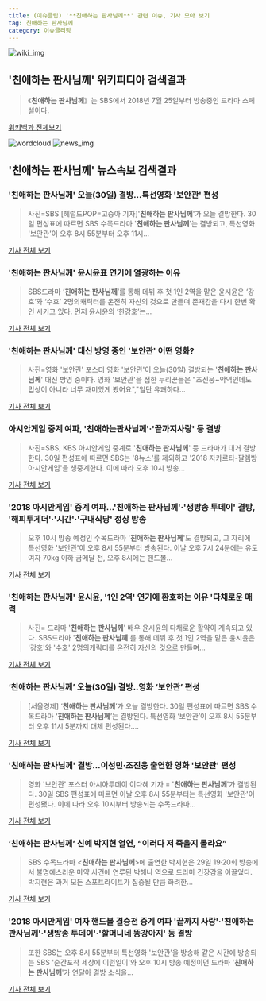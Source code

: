 ```yaml
---
title: (이슈클립) '**친애하는 판사님께**' 관련 이슈, 기사 모아 보기
tag: 친애하는 판사님께
category: 이슈클리핑
---
```

![wiki_img](https://user-images.githubusercontent.com/42597476/44503234-41136a80-a6d0-11e8-9071-6fc6418eafe4.png)
## **'**친애하는 판사님께**'** 위키피디아 검색결과
>《**친애하는 판사님께**》는 SBS에서 2018년 7월 25일부터 방송중인 드라마 스페셜이다.

<a href="https://ko.wikipedia.org/wiki/친애하는 판사님께" target="_blank">위키백과 전체보기</a>

![wordcloud](https://s3.ap-northeast-2.amazonaws.com/lyrics101-wordcloud/2018-08-30-1535635969.png)
![news_img](https://user-images.githubusercontent.com/42597476/44507050-1206f400-a6e4-11e8-8d98-7ffbfebb353f.png)
## **'**친애하는 판사님께**'** 뉴스속보 검색결과
### '**친애하는 판사님께**' 오늘(30일) 결방…특선영화 '보안관' 편성

>사진=SBS [헤럴드POP=고승아 기자]'**친애하는 판사님께**'가 오늘 결방한다. 30일 편성표에 따르면 SBS 수목드라마 '**친애하는 판사님께**'는 결방되고, 특선영화 '보안관'이 오후 8시 55분부터 오후 11시...

<a href="http://biz.heraldcorp.com/view.php?ud=201808300906330784891_1" target="_blank">기사 전체 보기</a>

### '**친애하는 판사님께**' 윤시윤표 연기에 열광하는 이유

>SBS드라마 ‘**친애하는 판사님께**’를 통해 데뷔 후 첫 1인 2역을 맡은 윤시윤은 ‘강호’와 ‘수호’ 2명의캐릭터를 온전히 자신의 것으로 만들며 존재감을 다시 한번 확인 시키고 있다. 먼저 윤시윤의 ‘한강호’는...

<a href="http://enews24.tving.com/news/article.asp?nsID=1299777" target="_blank">기사 전체 보기</a>

### '**친애하는 판사님께**' 대신 방영 중인 '보안관' 어떤 영화?

>사진=영화 '보안관' 포스터 영화 '보안관'이 오늘(30일) 결방되는 '**친애하는 판사님께**' 대신 방영 중이다. 영화 '보안관'을 접한 누리꾼들은 "조진웅~악역인데도 밉상이 아니라 너무 재미있게 봤어요","일단 유쾌하다...

<a href="http://www.shinailbo.co.kr/news/articleView.html?idxno=1101572" target="_blank">기사 전체 보기</a>

### 아시안게임 중계 여파, '친애하는판사님께'·'끝까지사랑' 등 결방

>사진=SBS, KBS 아시안게임 중계로 '**친애하는 판사님께**' 등 드라마가 대거 결방한다. 30일 편성표에 따르면 SBS는 '8뉴스'를 제외하고 '2018 자카르타-팔렘방 아시안게임'을 생중계한다. 이에 따라 오후 10시 방송...

<a href="http://sports.hankooki.com/lpage/entv/201808/sp20180830174342136660.htm" target="_blank">기사 전체 보기</a>

### '2018 아시안게임' 중계 여파…'**친애하는 판사님께**'·'생방송 투데이' 결방, '해피투게더'·'시간'·'구내식당' 정상 방송

>오후 10시 방송 예정인 수목드라마 '**친애하는 판사님께**'도 결방되고, 그 자리에 특선영화 '보안관'이 오후 8시 55분부터 방송된다. 이날 오후 7시 24분에는 유도 여자 70kg 이하 금메달 전, 오후 8시에는 핸드볼...

<a href="http://www.etoday.co.kr/news/section/newsview.php?idxno=1658081" target="_blank">기사 전체 보기</a>

### '**친애하는 판사님께**' 윤시윤, '1인 2역' 연기에 환호하는 이유 '다채로운 매력

>사진= 드라마 '**친애하는 판사님께**' 배우 윤시윤의 다채로운 활약이 계속되고 있다. SBS드라마 '**친애하는 판사님께**'를 통해 데뷔 후 첫 1인 2역을 맡은 윤시윤은 '강호'와 '수호' 2명의캐릭터를 온전히 자신의 것으로 만들며...

<a href="http://news.imaeil.com/Entertainments/2018083021575245290" target="_blank">기사 전체 보기</a>

### ‘**친애하는 판사님께**’ 오늘(30일) 결방..영화 ‘보안관’ 편성

>[서울경제] ‘**친애하는 판사님께**’가 오늘 결방한다. 30일 편성표에 따르면 SBS 수목드라마 ‘**친애하는 판사님께**’는 결방된다. 특선영화 ‘보안관’이 오후 8시 55분부터 오후 11시 5분까지 대체 편성된다....

<a href="http://www.sedaily.com/NewsView/1S3KANYDUV" target="_blank">기사 전체 보기</a>

### '**친애하는 판사님께**' 결방…이성민·조진웅 출연한 영화 '보안관' 편성

>영화 '보안관' 포스터 아시아투데이 이다혜 기자 = '**친애하는 판사님께**'가 결방된다. 30일 SBS 편성표에 따르면 이날 오후 8시 55분부터는 특선영화 '보안관'이 편성됐다. 이에 따라 오후 10시부터 방송되는 수목드라마...

<a href="http://www.asiatoday.co.kr/view.php?key=20180830001507026" target="_blank">기사 전체 보기</a>

### ‘**친애하는 판사님께**’ 신예 박지현 열연, “이러다 저 죽을지 몰라요”

>SBS 수목드라마 <**친애하는 판사님께**>에 출연한 박지현은 29일 19·20회 방송에서 불명예스러운 마약 사건에 연루된 박해나 역으로 드라마 긴장감을 이끌었다. 박지현은 과거 모든 스포트라이트가 집중될 만큼 화려한...

<a href="http://sports.khan.co.kr/news/sk_index.html?art_id=201808302104013&sec_id=540101&pt=nv" target="_blank">기사 전체 보기</a>

### '2018 아시안게임' 여자 핸드볼 결승전 중계 여파 '끝까지 사랑'·'**친애하는 판사님께**'·'생방송 투데이'·'할머니네 똥강아지' 등 결방

>또한 SBS는 오후 8시 55분부터 특선영화 '보안관'을 방송해 같은 시간에 방송되는 SBS '순간포착 세상에 이런일이'와 오후 10시 방송 예정이던 드라마 '**친애하는 판사님께**'가 연달아 결방 소식을...

<a href="http://www.sportsq.co.kr/news/articleView.html?idxno=300738" target="_blank">기사 전체 보기</a>


